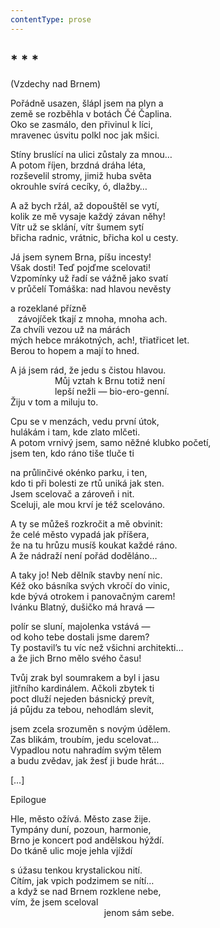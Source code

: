 ```yaml
---
contentType: prose
---
```


## \* \* \*  
(Vzdechy nad Brnem)

Pořádně usazen, šlápl jsem na plyn a  
země se rozběhla v botách Čé Čaplina.  
Oko se zasmálo, den přivinul k líci,  
mravenec úsvitu polkl noc jak mšici.

Stíny bruslící na ulici zůstaly za mnou…  
A potom říjen, brzdná dráha léta,  
rozševelil stromy, jimiž huba světa  
okrouhle svírá cecíky, ó, dlažby…

A až bych ržál, až dopouštěl se vytí,  
kolik ze mě vysaje každý závan něhy!  
Vítr už se sklání, vítr šumem sytí  
břicha radnic, vrátnic, břicha kol u cesty.

Já jsem synem Brna, píšu incesty!  
Však dosti! Teď pojďme scelovati!  
Vzpomínky už řadí se vážně jako svatí  
v průčelí Tomáška: nad hlavou nevěsty

a rozeklané přízně  
   závojíček tkají z mnoha, mnoha ach.  
Za chvíli vezou už na márách  
mých hebce mrákotných, ach!, třiatřicet let.  
Berou to hopem a mají to hned.

A já jsem rád, že jedu s čistou hlavou.  
                  Můj vztah k Brnu totiž není  
                  lepší nežli — bio-ero-genní.  
Žiju v tom a miluju to.

Cpu se v menzách, vedu první útok,  
hulákám i tam, kde zlato mlčeti.  
A potom vrnivý jsem, samo něžné klubko početí,  
jsem ten, kdo ráno tiše tluče ti

na průlinčivé okénko parku, i ten,  
kdo ti při bolesti ze rtů uniká jak sten.  
Jsem scelovač a zároveň i nit.  
Sceluji, ale mou krví je též scelováno.

A ty se můžeš rozkročit a mě obvinit:  
že celé město vypadá jak příšera,  
že na tu hrůzu musíš koukat každé ráno.  
A že nádraží není pořád doděláno…

A taky jo! Neb dělník stavby není nic.  
Kéž oko básníka svých vkročí do vinic,  
kde bývá otrokem i panovačným carem!  
Ivánku Blatný, dušičko má hravá —

polír se sluní, majolenka vstává —  
od koho tebe dostali jsme darem?  
Ty postavil’s tu víc než všichni architekti…  
a že jich Brno mělo svého času!

Tvůj zrak byl soumrakem a byl i jasu  
jitřního kardinálem. Ačkoli zbytek ti  
poct dluží nejeden básnický prevít,  
já půjdu za tebou, nehodlám slevit,

jsem zcela srozuměn s novým údělem.  
Zas blikám, troubím, jedu scelovat…  
Vypadlou notu nahradím svým tělem  
a budu zvědav, jak žesť ji bude hrát…

\[…\]

Epilogue

Hle, město ožívá. Město zase žije.  
Tympány duní, pozoun, harmonie,  
Brno je koncert pod andělskou hýždí.  
Do tkáně ulic moje jehla vjíždí

s úžasu tenkou krystalickou nití.  
Cítím, jak vpich podzimem se nítí…  
a když se nad Brnem rozklene nebe,  
vím, že jsem sceloval  
                                      jenom sám sebe.
